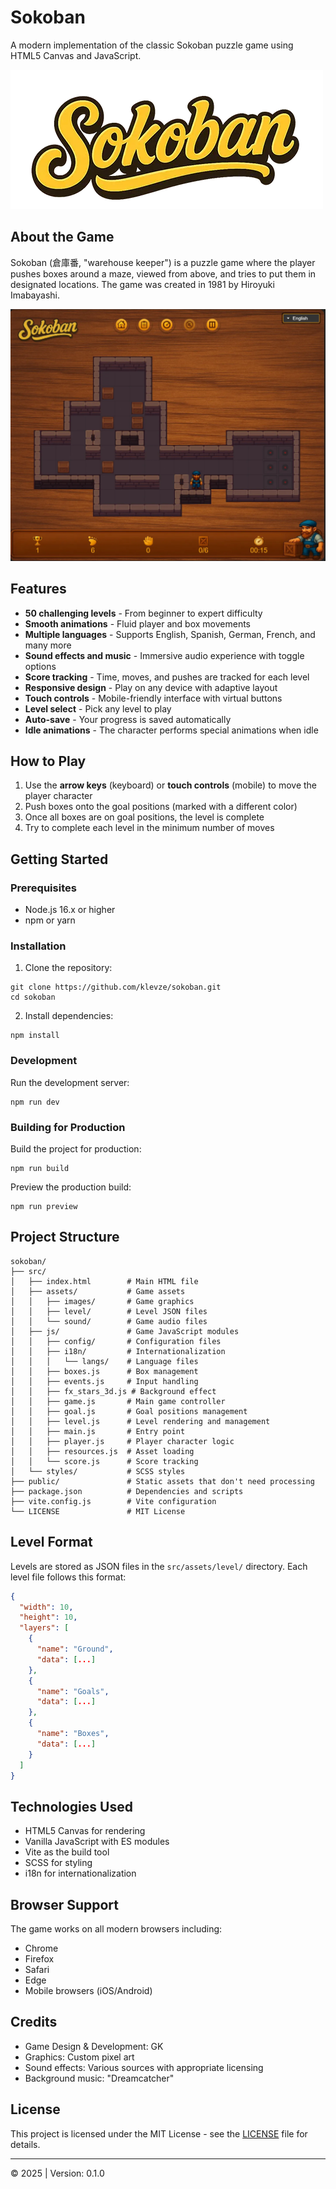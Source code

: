 # Sokoban

A modern implementation of the classic Sokoban puzzle game using HTML5 Canvas and JavaScript.

![Sokoban Game](src/assets/images/logo.webp)

## About the Game

Sokoban (倉庫番, "warehouse keeper") is a puzzle game where the player pushes boxes around a maze, viewed from above, and tries to put them in designated locations. The game was created in 1981 by Hiroyuki Imabayashi.

![Sokoban Gameplay](src/assets/images/gameplay.webp)

## Features

- **50 challenging levels** - From beginner to expert difficulty
- **Smooth animations** - Fluid player and box movements
- **Multiple languages** - Supports English, Spanish, German, French, and many more
- **Sound effects and music** - Immersive audio experience with toggle options
- **Score tracking** - Time, moves, and pushes are tracked for each level
- **Responsive design** - Play on any device with adaptive layout
- **Touch controls** - Mobile-friendly interface with virtual buttons
- **Level select** - Pick any level to play
- **Auto-save** - Your progress is saved automatically
- **Idle animations** - The character performs special animations when idle

## How to Play

1. Use the **arrow keys** (keyboard) or **touch controls** (mobile) to move the player character
2. Push boxes onto the goal positions (marked with a different color)
3. Once all boxes are on goal positions, the level is complete
4. Try to complete each level in the minimum number of moves

## Getting Started

### Prerequisites

- Node.js 16.x or higher
- npm or yarn

### Installation

1. Clone the repository:
```
git clone https://github.com/klevze/sokoban.git
cd sokoban
```

2. Install dependencies:
```
npm install
```

### Development

Run the development server:
```
npm run dev
```

### Building for Production

Build the project for production:
```
npm run build
```

Preview the production build:
```
npm run preview
```

## Project Structure

```
sokoban/
├── src/
│   ├── index.html        # Main HTML file
│   ├── assets/           # Game assets
│   │   ├── images/       # Game graphics
│   │   ├── level/        # Level JSON files
│   │   └── sound/        # Game audio files
│   ├── js/               # Game JavaScript modules
│   │   ├── config/       # Configuration files
│   │   ├── i18n/         # Internationalization
│   │   │   └── langs/    # Language files
│   │   ├── boxes.js      # Box management
│   │   ├── events.js     # Input handling
│   │   ├── fx_stars_3d.js # Background effect
│   │   ├── game.js       # Main game controller
│   │   ├── goal.js       # Goal positions management
│   │   ├── level.js      # Level rendering and management
│   │   ├── main.js       # Entry point
│   │   ├── player.js     # Player character logic
│   │   ├── resources.js  # Asset loading
│   │   └── score.js      # Score tracking
│   └── styles/           # SCSS styles
├── public/               # Static assets that don't need processing
├── package.json          # Dependencies and scripts
├── vite.config.js        # Vite configuration
└── LICENSE               # MIT License
```

## Level Format

Levels are stored as JSON files in the `src/assets/level/` directory. Each level file follows this format:

```json
{
  "width": 10,
  "height": 10,
  "layers": [
    {
      "name": "Ground",
      "data": [...]
    },
    {
      "name": "Goals",
      "data": [...]
    },
    {
      "name": "Boxes",
      "data": [...]
    }
  ]
}
```

## Technologies Used

- HTML5 Canvas for rendering
- Vanilla JavaScript with ES modules
- Vite as the build tool
- SCSS for styling
- i18n for internationalization

## Browser Support

The game works on all modern browsers including:
- Chrome
- Firefox
- Safari
- Edge
- Mobile browsers (iOS/Android)

## Credits

- Game Design & Development: GK
- Graphics: Custom pixel art
- Sound effects: Various sources with appropriate licensing
- Background music: "Dreamcatcher"

## License

This project is licensed under the MIT License - see the [LICENSE](LICENSE) file for details.

---

© 2025 | Version: 0.1.0